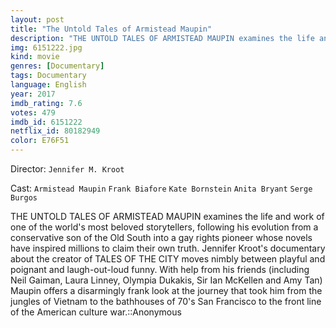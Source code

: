 ```yaml
---
layout: post
title: "The Untold Tales of Armistead Maupin"
description: "THE UNTOLD TALES OF ARMISTEAD MAUPIN examines the life and work of one of the world's most beloved storytellers, following his evolution from a conservative son of the Old South into a gay rights pioneer whose novels have inspired millions to claim their own truth. Jennifer Kroot's documentary about the creator of TALES OF THE CITY moves nimbly between playful and poignant and laugh-out-loud funny. With help from his friends (including Neil Gaiman, Laura Linney, Olympia Dukakis, Sir Ian McKellen and Amy Tan) Maupin offers a disarmingly frank look at the journe.."
img: 6151222.jpg
kind: movie
genres: [Documentary]
tags: Documentary 
language: English
year: 2017
imdb_rating: 7.6
votes: 479
imdb_id: 6151222
netflix_id: 80182949
color: E76F51
---
```

Director: `Jennifer M. Kroot`  

Cast: `Armistead Maupin` `Frank Biafore` `Kate Bornstein` `Anita Bryant` `Serge Burgos` 

THE UNTOLD TALES OF ARMISTEAD MAUPIN examines the life and work of one of the world's most beloved storytellers, following his evolution from a conservative son of the Old South into a gay rights pioneer whose novels have inspired millions to claim their own truth. Jennifer Kroot's documentary about the creator of TALES OF THE CITY moves nimbly between playful and poignant and laugh-out-loud funny. With help from his friends (including Neil Gaiman, Laura Linney, Olympia Dukakis, Sir Ian McKellen and Amy Tan) Maupin offers a disarmingly frank look at the journey that took him from the jungles of Vietnam to the bathhouses of 70's San Francisco to the front line of the American culture war.::Anonymous